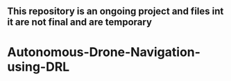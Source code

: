 ## This repository is an ongoing project and files int it are not final and are temporary

# Autonomous-Drone-Navigation-using-DRL
